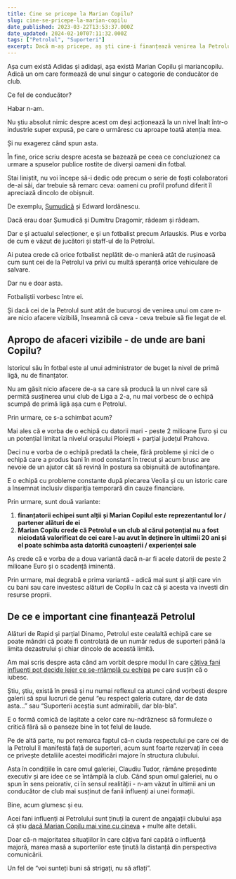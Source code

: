 ```yaml
---
title: Cine se pricepe la Marian Copilu?
slug: cine-se-pricepe-la-marian-copilu
date_published: 2023-03-22T13:53:37.000Z
date_updated: 2024-02-10T07:11:32.000Z
tags: ["Petrolul", "Suporteri"]
excerpt: Dacă m-aș pricepe, aș ști cine-i finanțează venirea la Petrolul. Adică la un club cu datorii de peste 2 Mil. Euro
---
```


Așa cum există Adidas și adidași, așa există Marian Copilu și mariancopilu. Adică un om care formează de unul singur o categorie de conducător de club.

Ce fel de conducător?

Habar n-am.

Nu știu absolut nimic despre acest om deși acționează la un nivel înalt într-o industrie super expusă, pe care o urmăresc cu aproape toată atenția mea.

Și nu exagerez când spun asta.

În fine, orice scriu despre acesta se bazează pe ceea ce concluzionez ca urmare a spuselor publice rostite de diverși oameni din fotbal.

Stai liniștit, nu voi începe să-i dedic ode precum o serie de foști colaboratori de-ai săi, dar trebuie să remarc ceva: oameni cu profil profund diferit îl apreciază dincolo de obișnuit.

De exemplu, [Șumudică](__GHOST_URL__/sumudica/) și Edward Iordănescu.

Dacă erau doar Șumudică și Dumitru Dragomir, râdeam și râdeam.

Dar e și actualul selecționer, e și un fotbalist precum Arlauskis. Plus e vorba de cum e văzut de jucători și staff-ul de la Petrolul.

Ai putea crede că orice fotbalist neplătit de-o manieră atât de rușinoasă cum sunt cei de la Petrolul va privi cu multă speranță orice vehiculare de salvare.

Dar nu e doar asta.

Fotbaliștii vorbesc între ei.

Și dacă cei de la Petrolul sunt atât de bucuroși de venirea unui om care n-are nicio afacere vizibilă, înseamnă că ceva - ceva trebuie să fie legat de el.

## Apropo de afaceri vizibile - de unde are bani Copilu?

Istoricul său în fotbal este al unui administrator de buget la nivel de primă ligă, nu de finanțator.

Nu am găsit nicio afacere de-a sa care să producă la un nivel care să permită susținerea unui club de Liga a 2-a, nu mai vorbesc de o echipă scumpă de primă ligă așa cum e Petrolul.

Prin urmare, ce s-a schimbat acum?

Mai ales că e vorba de o echipă cu datorii mari - peste 2 milioane Euro și cu un potențial limitat la nivelul orașului Ploiești + parțial județul Prahova.

Deci nu e vorba de o echipă predată la cheie, fără probleme și nici de o echipă care a produs bani în mod constant în trecut și acum brusc are nevoie de un ajutor cât să revină în postura sa obișnuită de autofinanțare.

E o echipă cu probleme constante după plecarea Veolia și cu un istoric care a însemnat inclusiv dispariția temporară din cauze financiare.

Prin urmare, sunt două variante:

1. **finanțatorii echipei sunt alții și Marian Copilul este reprezentantul lor / partener alături de ei**
2. **Marian Copilu crede că Petrolul e un club al cărui potențial nu a fost niciodată valorificat de cei care l-au avut în deținere în ultimii 20 ani și el poate schimba asta datorită cunoașterii / experienței sale**

Aș crede că e vorba de a doua variantă dacă n-ar fi acele datorii de peste 2 milioane Euro și o scadență iminentă.

Prin urmare, mai degrabă e prima variantă - adică mai sunt și alții care vin cu bani sau care investesc alături de Copilu în caz că și acesta va investi din resurse proprii.

## De ce e important cine finanțează Petrolul

Alături de Rapid și parțial Dinamo, Petrolul este cealaltă echipă care se poate mândri că poate fi controlată de un număr redus de suporteri până la limita dezastrului și chiar dincolo de această limită.

Am mai scris despre asta când am vorbit despre modul în care [câțiva fani influenți pot decide lejer ce se-ntâmplă cu echipa](__GHOST_URL__/fani-nocivi-petrolul/) pe care susțin că o iubesc.

Știu, știu, există în presă și nu numai reflexul ca atunci când vorbești despre galerii să spui lucruri de genul “eu respect galeria cutare, dar de data asta…” sau “Suporterii aceștia sunt admirabili, dar bla-bla”.

E o formă comică de lașitate a celor care nu-ndrăznesc să formuleze o critică fără să o panseze bine în tot felul de laude.

Pe de altă parte, nu pot remarca faptul că-n ciuda respectului pe care cei de la Petrolul îl manifestă față de suporteri, acum sunt foarte rezervați în ceea ce privește detaliile acestei modificări majore în structura clubului.

Asta în condițiile în care omul galeriei, Claudiu Tudor, rămâne președinte executiv și are idee ce se întâmplă la club. Când spun omul galeriei, nu o spun în sens peiorativ, ci în sensul realității - n-am văzut în ultimii ani un conducător de club mai susținut de fanii influenți ai unei formații.

Bine, acum glumesc și eu.

Acei fani influenți ai Petrolului sunt ținuți la curent de angajații clubului așa că știu [dacă Marian Copilu mai vine cu cineva](https://www.prosport.ro/fotbal-intern/superliga/prima-decizie-luata-de-marian-copilu-dupa-ce-a-batut-palma-sa-preia-petrolul-ploiesti-a-chemat-liderii-de-galerie-la-club-se-pregateste-si-o-coalitie-fantastica-intre-mihai-rotaru-19608097)  + multe alte detalii.

Doar că-n majoritatea situațiilor în care câțiva fani capătă o influență majoră, marea masă a suporterilor este ținută la distanță din perspectiva comunicării.

Un fel de “voi sunteți buni să strigați, nu să aflați”.

